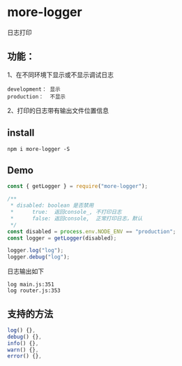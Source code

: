 # more-logger

日志打印

## 功能：

1、在不同环境下显示或不显示调试日志

```
development： 显示
production：  不显示
```

2、打印的日志带有输出文件位置信息

## install

```
npm i more-logger -S
```

## Demo

```js
const { getLogger } = require("more-logger");

/**
 * disabled: boolean 是否禁用
 *      true:  返回console_, 不打印日志
 *      false: 返回console,  正常打印日志，默认
 */
const disabled = process.env.NODE_ENV == "production";
const logger = getLogger(disabled);

logger.log("log");
logger.debug("log");
```

日志输出如下

```
log main.js:351
log router.js:353
```

## 支持的方法

```js
log() {},
debug() {},
info() {},
warn() {},
error() {},
```
